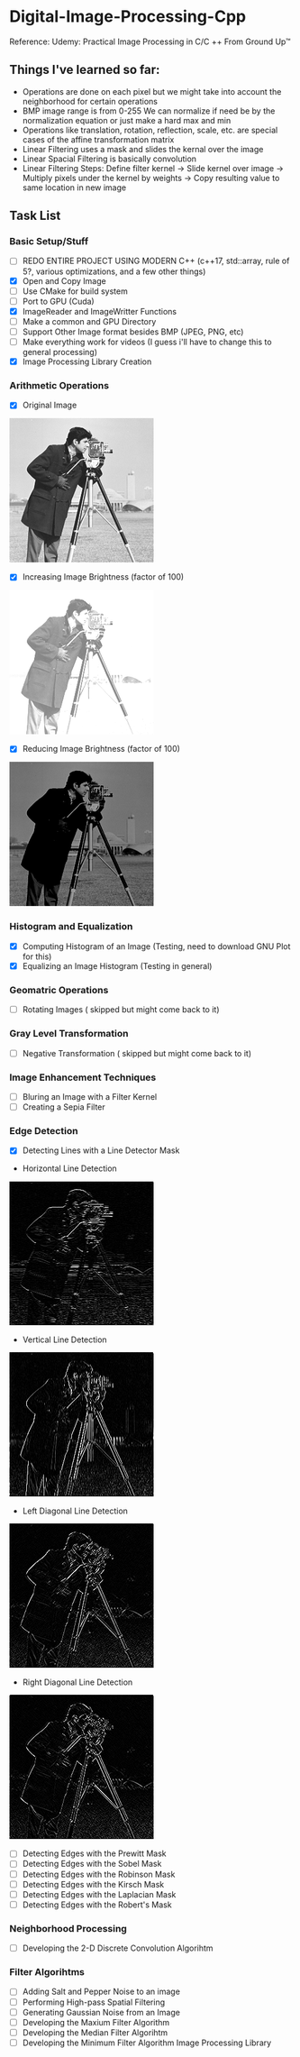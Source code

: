 # Digital-Image-Processing-Cpp

Reference: Udemy: Practical Image Processing in C/C ++ From Ground Up™   

## Things I've learned so far: 
 - Operations are done on each pixel but we might take into account the neighborhood for certain operations 
 - BMP image range is from 0-255 We can normalize if need be by the normalization equation or just make a hard max and min 
 - Operations like translation, rotation, reflection, scale, etc. are special cases of the affine transformation matrix
 - Linear Filtering uses a mask and slides the kernal over the image
 - Linear Spacial Filtering is basically convolution 
 - Linear Filtering Steps: Define filter kernel -> Slide kernel over image -> Multiply pixels under the kernel by weights -> Copy resulting value to same location in new image

## Task List 
   
### Basic Setup/Stuff
- [ ] REDO ENTIRE PROJECT USING MODERN C++ (c++17, std::array, rule of 5?, various optimizations, and a few other things) 
- [x] Open and Copy Image 
- [ ] Use CMake for build system
- [ ] Port to GPU (Cuda)
- [x] ImageReader and ImageWritter Functions
- [ ] Make a common and GPU Directory
- [ ] Support Other Image format besides BMP (JPEG, PNG, etc)
- [ ] Make everything work for videos (I guess i'll have to change this to general processing)
- [x] Image Processing Library Creation
### Arithmetic Operations
- [x] Original Image

![](images/man.bmp)

- [x] Increasing Image Brightness (factor of 100)

![](images/man_BrightUp.bmp)

- [x] Reducing Image Brightness (factor of 100)

![](images/man_BrightDown.bmp)

### Histogram and Equalization
- [x] Computing Histogram of an Image (Testing, need to download GNU Plot for this)
- [x] Equalizing an Image Histogram (Testing in general)
### Geomatric Operations
- [ ] Rotating Images ( skipped but might come back to it)
### Gray Level Transformation
- [ ] Negative Transformation ( skipped but might come back to it)
### Image Enhancement Techniques
- [ ] Bluring an Image with a Filter Kernel
- [ ] Creating a Sepia Filter
### Edge Detection
- [x] Detecting Lines with a Line Detector Mask

- Horizontal Line Detection

![](images/man_LD_Hor.bmp)

- Vertical Line Detection

![](images/man_LD_Ver.bmp)

- Left Diagonal Line Detection

![](images/man_LD_LDIR.bmp)

- Right Diagonal Line Detection

![](images/man_LD_RDIR.bmp)

- [ ] Detecting Edges with the Prewitt Mask
- [ ] Detecting Edges with the Sobel Mask
- [ ] Detecting Edges with the Robinson Mask
- [ ] Detecting Edges with the Kirsch Mask
- [ ] Detecting Edges with the Laplacian Mask
- [ ] Detecting Edges with the Robert's Mask
### Neighborhood Processing
- [ ] Developing the 2-D Discrete Convolution Algorihtm
### Filter Algorihtms
- [ ] Adding Salt and Pepper Noise to an image 
- [ ] Performing High-pass Spatial Filtering
- [ ] Generating Gaussian Noise from an Image
- [ ] Developing the Maxium Filter Algorithm
- [ ] Developing the Median Filter Algorihtm
- [ ] Developing the Minimum Filter Algorithm 
Image Processing Library 

